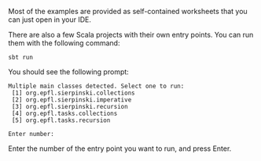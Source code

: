 Most of the examples are provided as self-contained worksheets
that you can just open in your IDE.

There are also a few Scala projects with their own entry points.
You can run them with the following command:

~~~ shell
sbt run
~~~

You should see the following prompt:

~~~ text
Multiple main classes detected. Select one to run:
 [1] org.epfl.sierpinski.collections
 [2] org.epfl.sierpinski.imperative
 [3] org.epfl.sierpinski.recursion
 [4] org.epfl.tasks.collections
 [5] org.epfl.tasks.recursion

Enter number: 
~~~

Enter the number of the entry point you want to run, and
press Enter.
